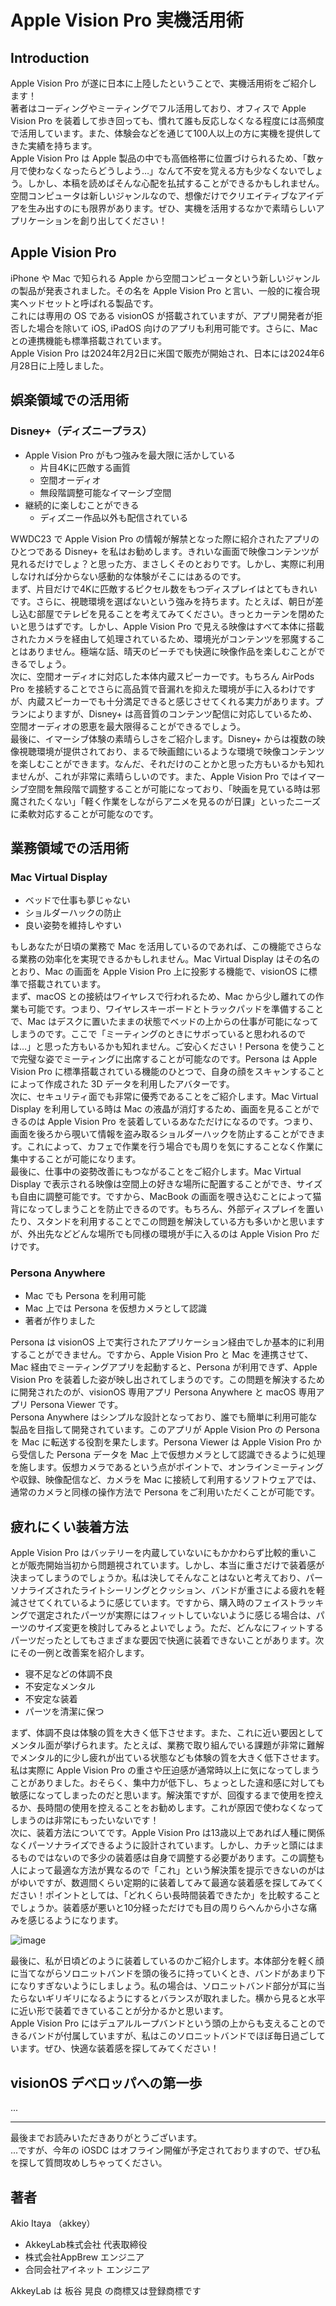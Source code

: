 # Apple Vision Pro 実機活用術

## Introduction
Apple Vision Pro が遂に日本に上陸したということで、実機活用術をご紹介します！  
著者はコーディングやミーティングでフル活用しており、オフィスで Apple Vision Pro を装着して歩き回っても、慣れて誰も反応しなくなる程度には高頻度で活用しています。また、体験会などを通じて100人以上の方に実機を提供してきた実績を持ちます。  
Apple Vision Pro は Apple 製品の中でも高価格帯に位置づけられるため、「数ヶ月で使わなくなったらどうしよう…」なんて不安を覚える方も少なくないでしょう。しかし、本稿を読めばそんな心配を払拭することができるかもしれません。空間コンピュータは新しいジャンルなので、想像だけでクリエイティブなアイデアを生み出すのにも限界があります。ぜひ、実機を活用するなかで素晴らしいアプリケーションを創り出してください！

## Apple Vision Pro
iPhone や Mac で知られる Apple から空間コンピュータという新しいジャンルの製品が発表されました。その名を Apple Vision Pro と言い、一般的に複合現実ヘッドセットと呼ばれる製品です。  
これには専用の OS である visionOS が搭載されていますが、アプリ開発者が拒否した場合を除いて iOS, iPadOS 向けのアプリも利用可能です。さらに、Mac との連携機能も標準搭載されています。  
Apple Vision Pro は2024年2月2日に米国で販売が開始され、日本には2024年6月28日に上陸しました。

## 娯楽領域での活用術
### Disney+（ディズニープラス）
- Apple Vision Pro がもつ強みを最大限に活かしている
    - 片目4Kに匹敵する画質
    - 空間オーディオ
    - 無段階調整可能なイマーシブ空間
- 継続的に楽しむことができる
    - ディズニー作品以外も配信されている

WWDC23 で Apple Vision Pro の情報が解禁となった際に紹介されたアプリのひとつである Disney+ を私はお勧めします。きれいな画面で映像コンテンツが見れるだけでしょ？と思った方、まさしくそのとおりです。しかし、実際に利用しなければ分からない感動的な体験がそこにはあるのです。  
まず、片目だけで4Kに匹敵するピクセル数をもつディスプレイはとてもきれいです。さらに、視聴環境を選ばないという強みを持ちます。たとえば、朝日が差し込む部屋でテレビを見ることを考えてみてください。きっとカーテンを閉めたいと思うはずです。しかし、Apple Vision Pro で見える映像はすべて本体に搭載されたカメラを経由して処理されているため、環境光がコンテンツを邪魔することはありません。極端な話、晴天のビーチでも快適に映像作品を楽しむことができるでしょう。  
次に、空間オーディオに対応した本体内蔵スピーカーです。もちろん AirPods Pro を接続することでさらに高品質で音漏れを抑えた環境が手に入るわけですが、内蔵スピーカーでも十分満足できると感じさせてくれる実力があります。プランによりますが、Disney+ は高音質のコンテンツ配信に対応しているため、空間オーディオの恩恵を最大限得ることができるでしょう。  
最後に、イマーシブ体験の素晴らしさをご紹介します。Disney+ からは複数の映像視聴環境が提供されており、まるで映画館にいるような環境で映像コンテンツを楽しむことができます。なんだ、それだけのことかと思った方もいるかも知れませんが、これが非常に素晴らしいのです。また、Apple Vision Pro ではイマーシブ空間を無段階で調整することが可能になっており、「映画を見ている時は邪魔されたくない」「軽く作業をしながらアニメを見るのが日課」といったニーズに柔軟対応することが可能なのです。

## 業務領域での活用術
### Mac Virtual Display
- ベッドで仕事も夢じゃない
- ショルダーハックの防止
- 良い姿勢を維持しやすい

もしあなたが日頃の業務で Mac を活用しているのであれば、この機能でさらなる業務の効率化を実現できるかもしれません。Mac Virtual Display はその名のとおり、Mac の画面を Apple Vision Pro 上に投影する機能で、visionOS に標準で搭載されています。  
まず、macOS との接続はワイヤレスで行われるため、Mac から少し離れての作業も可能です。つまり、ワイヤレスキーボードとトラックパッドを準備することで、Mac はデスクに置いたままの状態でベッドの上からの仕事が可能になってしまうのです。ここで「ミーティングのときにサボっていると思われるのでは…」と思った方もいるかも知れません。ご安心ください！Persona を使うことで完璧な姿でミーティングに出席することが可能なのです。Persona は Apple Vision Pro に標準搭載されている機能のひとつで、自身の顔をスキャンすることによって作成された 3D データを利用したアバターです。  
次に、セキュリティ面でも非常に優秀であることをご紹介します。Mac Virtual Display を利用している時は Mac の液晶が消灯するため、画面を見ることができるのは Apple Vision Pro を装着しているあなただけになるのです。つまり、画面を後ろから覗いて情報を盗み取るショルダーハックを防止することができます。これによって、カフェで作業を行う場合でも周りを気にすることなく作業に集中することが可能になります。  
最後に、仕事中の姿勢改善にもつながることをご紹介します。Mac Virtual Display で表示される映像は空間上の好きな場所に配置することができ、サイズも自由に調整可能です。ですから、MacBook の画面を覗き込むことによって猫背になってしまうことを防止できるのです。もちろん、外部ディスプレイを置いたり、スタンドを利用することでこの問題を解決している方も多いかと思いますが、外出先などどんな場所でも同様の環境が手に入るのは Apple Vision Pro だけです。

### Persona Anywhere
- Mac でも Persona を利用可能
- Mac 上では Persona を仮想カメラとして認識
- 著者が作りました

Persona は visionOS 上で実行されたアプリケーション経由でしか基本的に利用することができません。ですから、Apple Vision Pro と Mac を連携させて、Mac 経由でミーティングアプリを起動すると、Persona が利用できず、Apple Vision Pro を装着した姿が映し出されてしまうのです。この問題を解決するために開発されたのが、visionOS 専用アプリ Persona Anywhere と macOS 専用アプリ Persona Viewer です。  
Persona Anywhere はシンプルな設計となっており、誰でも簡単に利用可能な製品を目指して開発されています。このアプリが Apple Vision Pro の Persona を Mac に転送する役割を果たします。Persona Viewer は Apple Vision Pro から受信した Persona データを Mac 上で仮想カメラとして認識できるように処理を施します。仮想カメラであるという点がポイントで、オンラインミーティングや収録、映像配信など、カメラを Mac に接続して利用するソフトウェアでは、通常のカメラと同様の操作方法で Persona をご利用いただくことが可能です。

## 疲れにくい装着方法
Apple Vision Pro はバッテリーを内蔵していないにもかかわらず比較的重いことが販売開始当初から問題視されています。しかし、本当に重さだけで装着感が決まってしまうのでしょうか。私は決してそんなことはないと考えており、パーソナライズされたライトシーリングとクッション、バンドが重さによる疲れを軽減させてくれているように感じています。ですから、購入時のフェイストラッキングで選定されたパーツが実際にはフィットしていないように感じる場合は、パーツのサイズ変更を検討してみるとよいでしょう。ただ、どんなにフィットするパーツだったとしてもさまざまな要因で快適に装着できないことがあります。次にその一例と改善案を紹介します。

- 寝不足などの体調不良
- 不安定なメンタル
- 不安定な装着
- パーツを清潔に保つ

まず、体調不良は体験の質を大きく低下させます。また、これに近い要因としてメンタル面が挙げられます。たとえば、業務で取り組んでいる課題が非常に難解でメンタル的に少し疲れが出ている状態なども体験の質を大きく低下させます。私は実際に Apple Vision Pro の重さや圧迫感が通常時以上に気になってしまうことがありました。おそらく、集中力が低下し、ちょっとした違和感に対しても敏感になってしまったのだと思います。解決策ですが、回復するまで使用を控えるか、長時間の使用を控えることをお勧めします。これが原因で使わなくなってしまうのは非常にもったいないです！  
次に、装着方法についてです。Apple Vision Pro は13歳以上であれば人種に関係なくパーソナライズできるように設計されています。しかし、カチッと頭にはまるものではないので多少の装着感は自身で調整する必要があります。この調整も人によって最適な方法が異なるので「これ」という解決策を提示できないのがはがゆいですが、数週間くらい定期的に装着してみて最適な装着感を探してみてください！ポイントとしては、「どれくらい長時間装着できたか」を比較することでしょうか。装着感が悪いと10分経っただけでも目の周りらへんから小さな痛みを感じるようになります。

![image](images/apple-vision-pro-style.jpg)

最後に、私が日頃どのように装着しているのかご紹介します。本体部分を軽く顔に当てながらソロニットバンドを頭の後ろに持っていくとき、バンドがあまり下になりすぎないようにしましょう。私の場合は、ソロニットバンド部分が耳に当たらないギリギリになるようにするとバランスが取れました。横から見ると水平に近い形で装着できていることが分かるかと思います。  
Apple Vision Pro にはデュアルループバンドという頭の上からも支えることのできるバンドが付属していますが、私はこのソロニットバンドでほぼ毎日過ごしています。ぜひ、快適な装着感を探してみてください！

## visionOS デベロッパへの第一歩
...

---

最後までお読みいただきありがとうございます。  
...ですが、今年の iOSDC はオフライン開催が予定されておりますので、ぜひ私を探して質問攻めしちゃってください。  

## 著者
Akio Itaya （akkey）

- AkkeyLab株式会社 代表取締役
- 株式会社AppBrew エンジニア
- 合同会社アイネット エンジニア

AkkeyLab は 板谷 晃良 の商標又は登録商標です
